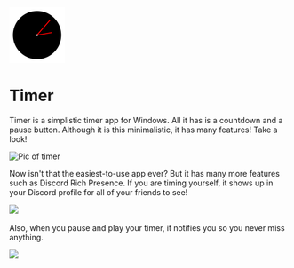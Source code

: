 <img src="public/icon.png" width="100" height="100"/>

# Timer
Timer is a simplistic timer app for Windows. All it has is a countdown and a pause button. Although it is this minimalistic, it has many features! Take a look!

![Pic of timer](https://i.imgur.com/bv72F3t.png)

Now isn't that the easiest-to-use app ever? But it has many more features such as Discord Rich Presence. If you are timing yourself, it shows up in your Discord profile for all of your friends to see!

<img src="https://i.imgur.com/Uo7L1WF.png" width="150"/>

Also, when you pause and play your timer, it notifies you so you never miss anything.

<img src="https://i.imgur.com/iMR2bv2.png" width="400"/>